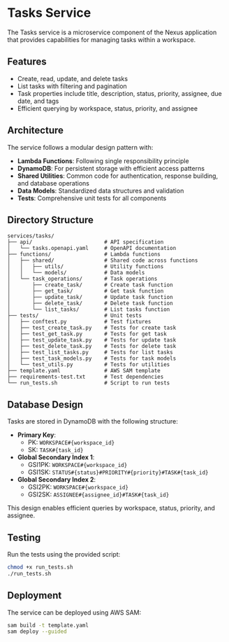 # Tasks Service

The Tasks service is a microservice component of the Nexus application that provides capabilities for managing tasks within a workspace.

## Features

- Create, read, update, and delete tasks
- List tasks with filtering and pagination
- Task properties include title, description, status, priority, assignee, due date, and tags
- Efficient querying by workspace, status, priority, and assignee

## Architecture

The service follows a modular design pattern with:

- **Lambda Functions**: Following single responsibility principle
- **DynamoDB**: For persistent storage with efficient access patterns
- **Shared Utilities**: Common code for authentication, response building, and database operations
- **Data Models**: Standardized data structures and validation
- **Tests**: Comprehensive unit tests for all components

## Directory Structure

```
services/tasks/
├── api/                       # API specification
│   └── tasks.openapi.yaml     # OpenAPI documentation
├── functions/                 # Lambda functions
│   ├── shared/                # Shared code across functions
│   │   ├── utils/             # Utility functions
│   │   └── models/            # Data models
│   └── task_operations/       # Task operations
│       ├── create_task/       # Create task function
│       ├── get_task/          # Get task function
│       ├── update_task/       # Update task function
│       ├── delete_task/       # Delete task function
│       └── list_tasks/        # List tasks function
├── tests/                     # Unit tests
│   ├── conftest.py            # Test fixtures
│   ├── test_create_task.py    # Tests for create task
│   ├── test_get_task.py       # Tests for get task
│   ├── test_update_task.py    # Tests for update task
│   ├── test_delete_task.py    # Tests for delete task
│   ├── test_list_tasks.py     # Tests for list tasks
│   ├── test_task_models.py    # Tests for task models
│   └── test_utils.py          # Tests for utilities
├── template.yaml              # AWS SAM template
├── requirements-test.txt      # Test dependencies
└── run_tests.sh               # Script to run tests
```

## Database Design

Tasks are stored in DynamoDB with the following structure:

- **Primary Key**: 
  - PK: `WORKSPACE#{workspace_id}`
  - SK: `TASK#{task_id}`
- **Global Secondary Index 1**:
  - GSI1PK: `WORKSPACE#{workspace_id}`
  - GSI1SK: `STATUS#{status}#PRIORITY#{priority}#TASK#{task_id}`
- **Global Secondary Index 2**:
  - GSI2PK: `WORKSPACE#{workspace_id}`
  - GSI2SK: `ASSIGNEE#{assignee_id}#TASK#{task_id}`

This design enables efficient queries by workspace, status, priority, and assignee.

## Testing

Run the tests using the provided script:

```bash
chmod +x run_tests.sh
./run_tests.sh
```

## Deployment

The service can be deployed using AWS SAM:

```bash
sam build -t template.yaml
sam deploy --guided
``` 